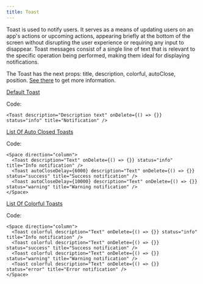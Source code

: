```yaml
---
title: Toast
---
```


Toast is used to notify users. It serves as a means of updating users on an app's actions or upcoming actions, appearing briefly at the bottom of the screen without disrupting the user experience or requiring any input to disappear. Toast messages consist of a single line of text that is relevant to the specific operation being performed, making them ideal for displaying notifications.

The Toast has the next props: title, description, colorful, autoClose, position. [See there](/?path=/docs/core-toasts-toast--docs) to get more information.

[Default Toast](/?path=/story/core-toasts-toast--default-toast)

Code:

```tsx
<Toast description="Description text" onDelete={() => {}} status="info" title="Notification" />
```

[List Of Auto Closed Toasts](/?path=/story/core-toasts-toast--list-of-auto-closed-toasts)

Code:

```tsx
<Space direction="column">
  <Toast description="Text" onDelete={() => {}} status="info" title="Info notification" />
  <Toast autoCloseDelay={6000} description="Text" onDelete={() => {}} status="success" title="Success notification" />
  <Toast autoCloseDelay={10000} description="Text" onDelete={() => {}} status="warning" title="Warning notification" />
</Space>
```

[List Of Colorful Toasts](/?path=/story/core-toasts-toast--list-of-colorful-toasts)

Code:

```tsx
<Space direction="column">
  <Toast colorful description="Text" onDelete={() => {}} status="info" title="Info notification" />
  <Toast colorful description="Text" onDelete={() => {}} status="success" title="Success notification" />
  <Toast colorful description="Text" onDelete={() => {}} status="warning" title="Warning notification" />
  <Toast colorful description="Text" onDelete={() => {}} status="error" title="Error notification" />
</Space>
```
